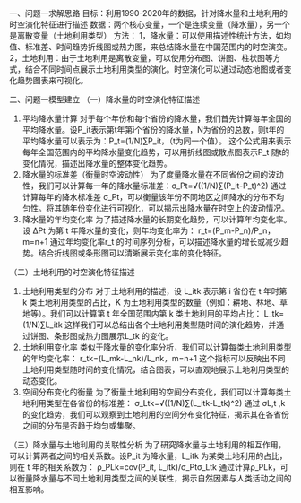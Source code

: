 一、问题一求解思路
目标：利用1990-2020年的数据，针对降水量和土地利用的时空演化特征进行描述
数据：两个核心变量，一个是连续变量（降水量），另一个是离散变量（土地利用类型）
方法：
1，降水量：可以使用描述性统计方法，如均值、标准差、时间趋势折线图或热力图，来总结降水量在中国范围内的时空演变。
2，土地利用：由于土地利用是离散变量，可以使用分布图、饼图、柱状图等方式，结合不同时间点展示土地利用类型的演化。时空演化可以通过动态地图或者变化趋势图表来可视化。

二、问题一模型建立
（一）降水量的时空演化特征描述
1. 平均降水量计算
对于每个年份和每个省份的降水量，我们首先计算每年全国的平均降水量。设P_it表示第t年第i个省份的降水量，N为省份的总数，则t年的平均降水量可以表示为：P_t=(1/N)∑P_it，（t为同一个值）。
这个公式用来表示每年全国范围内的平均降水量变化趋势，可以用折线图或散点图表示P_t 随t的变化情况，描述出降水量的整体变化趋势。
2. 降水量的标准差（衡量时空波动性）
为了度量降水量在不同省份之间的波动性，我们可以计算每一年的降水量标准差：σ_Pt=√((1/N)∑(P_it-P_t)^2)
通过计算每年的降水标准差 σ_Pt，可以衡量该年份不同地区之间降水的分布不均匀性。将其随年份变化进行可视化，可以揭示出降水量在时空上的波动情况。
3. 降水量的年均变化率
为了描述降水量的长期变化趋势，可以计算年均变化率。设 ΔPt 为第 t  年降水量的变化，则年均变化率为：
r_t=(P_m-P_n)/P_n，m=n+1
通过年均变化率r_t 的时间序列分析，可以描述降水量的增长或减少趋势。结合折线图或条形图可以清晰展示变化率的变化特征。

（二）土地利用的时空演化特征描述
1. 土地利用类型的分布
对于土地利用的描述，设 L_itk 表示第 i 省份在 t 年时第 k 类土地利用类型的占比，K 为土地利用类型的数量（例如：耕地、林地、草地等）。我们可以计算第 t 年全国范围内第 k 类土地利用的平均占比：
L_tk=(1/N)∑L_itk
这样我们可以总结出各个土地利用类型随时间的演化趋势，并通过饼图、条形图或热力图展示L_tk 的变化。
2. 土地利用变化率
类似于降水量的变化率分析，我们可以计算每类土地利用类型的年均变化率：
r_tk=(L_mk-L_nk)/L_nk，m=n+1
这个指标可以反映出不同土地利用类型随时间的变化情况，结合图表，可以直观地展示土地利用类型的动态变化。
3. 空间分布变化的衡量
为了衡量土地利用的空间分布变化，我们可以计算每类土地利用类型在各省份的标准差：
σ_Ltk=√((1/N)∑(L_itk-L_tk)^2)
通过 σL,t ,k 的变化趋势，我们可以观察到土地利用的空间分布变化特征，揭示其在各省份之间的分布是否趋于均匀或集聚。

（三）降水量与土地利用的关联性分析
为了研究降水量与土地利用的相互作用，可以计算两者之间的相关系数。设P_it 为降水量，L_itk 为某类土地利用的占比，则在 t 年的相关系数为：
ρ_PLk=cov(P_it, L_itk)/σ_Ptσ_Ltk
通过计算ρ_PLk，可以衡量降水量与不同土地利用类型之间的关联性，揭示自然因素与人类活动之间的相互影响。
